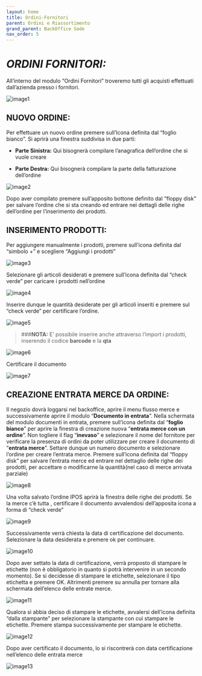 ```yaml
---
layout: home
title: Ordini-Fornitori
parent: Ordini e Riassortimento
grand_parent: BackOffice Sede
nav_order: 5
---
```

# ***ORDINI FORNITORI:***

All’interno del modulo “Ordini Fornitori” troveremo tutti gli acquisti
effettuati dall’azienda presso i fornitori.

![image1](https://github.com/user-attachments/assets/14daa0b3-cdae-45bc-8b68-7dc46a92f726)


## **NUOVO ORDINE:**

Per effettuare un nuovo ordine premere sull’Icona definita dal “foglio
bianco”. Si aprirà una finestra suddivisa in due parti:

- **Parte Sinistra:** Qui bisognerà compilare l’anagrafica dell’ordine
  che si vuole creare

- **Parte Destra:** Qui bisognerà compilare la parte della fatturazione
  dell’ordine

![image2](https://github.com/user-attachments/assets/3121922c-0270-4e4f-943d-ccb33a528a6b)


Dopo aver compilato premere sull’apposito bottone definito dal “floppy
disk” per salvare l’ordine che si sta creando ed entrare nei dettagli
delle righe dell’ordine per l’inserimento dei prodotti.

## **INSERIMENTO PRODOTTI:**

Per aggiungere manualmente i prodotti, premere sull’icona definita dal
“simbolo +” e scegliere “Aggiungi i prodotti”

![image3](https://github.com/user-attachments/assets/339d3f52-13c6-4cf5-a594-42e087f7f4e6)


Selezionare gli articoli desiderati e premere sull’icona definita dal
“check verde” per caricare i prodotti nell’ordine

![image4](https://github.com/user-attachments/assets/68213cb3-13aa-47cc-b7ef-ad8b4d1d43e6)


Inserire dunque le quantità desiderate per gli articoli inseriti e
premere sul “check verde” per certificare l’ordine.

![image5](https://github.com/user-attachments/assets/881a94f6-e10e-454e-a9c1-d3870f723d52)


>###**NOTA:** 
>E’ possibile inserire anche attraverso l’import i
>prodotti, inserendo il codice **barcode** e la **qta**

![image6](https://github.com/user-attachments/assets/dd64e9c9-45ee-40f4-87b5-e09b1b66e23c)


Certificare il documento

![image7](https://github.com/user-attachments/assets/2b0d29b6-3f84-4265-8526-d3d4254a7f98)


## **CREAZIONE ENTRATA MERCE DA ORDINE:**

Il negozio dovrà loggarsi nel
backoffice, aprire il menu flusso merce e successivamente aprire il
modulo “**Documento in entrata**”. Nella schermata del modulo
documenti in entrata, premere sull’icona definita dal “**foglio
bianco**” per aprire la finestra di creazione nuova “**entrata merce con
un ordine**”. Non togliere il flag “**inevaso**” e selezionare il nome
del fornitore per verificare la presenza di ordini da poter utilizzare
per creare il documento di “**entrata merce**”. Settare dunque un numero
documento e selezionare l’ordine per creare l’entrata merce. Premere
sull’icona definita dal “floppy disk” per salvare l’entrata merce ed
entrare nel dettaglio delle righe dei prodotti, per accettare o
modificarne la quantità(nel caso di merce arrivata parziale)

![image8](https://github.com/user-attachments/assets/f8ad7234-5eca-47fd-9ec1-466719779629)

Una volta salvato l’ordine IPOS aprirà la finestra delle righe dei
prodotti. Se la merce c’è tutta , certificare il documento avvalendosi
dell’apposita icona a forma di “check verde”

![image9](https://github.com/user-attachments/assets/b2cd1587-919f-47ba-8a83-2c5696f0819f)


Successivamente verrà chiesta la data di certificazione del documento.
Selezionare la data desiderata e premere ok per continuare.

![image10](https://github.com/user-attachments/assets/b6cb12f6-f2ee-4eab-97ac-5abede9ce3e4)

Dopo aver settato la data di certificazione, verrà proposto di stampare
le etichette (non è obbligatorio in quanto si potrà intervenire in un
secondo momento). Se si decidesse di stampare le etichette, selezionare
il tipo etichetta e premere OK. Altrimenti premere su annulla per
tornare alla schermata dell’elenco delle entrate merce.

![image11](https://github.com/user-attachments/assets/d2fcd5d6-ef36-4721-b3c1-8780447af016)


Qualora si abbia deciso di stampare le etichette, avvalersi dell’icona
definita “dalla stampante” per selezionare la stampante con cui stampare
le etichette. Premere stampa successivamente per stampare le etichette.

![image12](https://github.com/user-attachments/assets/cee02381-5032-4cf8-880b-82f917b17095)


Dopo aver certificato il documento, lo si riscontrerà con data
certificazione nell’elenco delle entrata merce

![image13](https://github.com/user-attachments/assets/f2ebe38e-4e3b-4144-bfe8-acb80f0ae2dd)

